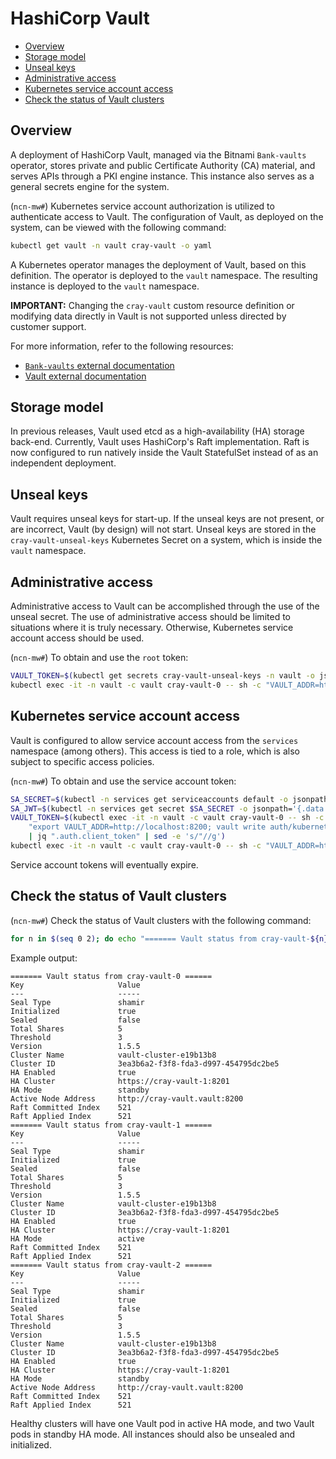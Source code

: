 # HashiCorp Vault

- [Overview](#overview)
- [Storage model](#storage-model)
- [Unseal keys](#unseal-keys)
- [Administrative access](#administrative-access)
- [Kubernetes service account access](#kubernetes-service-account-access)
- [Check the status of Vault clusters](#check-the-status-of-vault-clusters)

## Overview

A deployment of HashiCorp Vault, managed via the Bitnami `Bank-vaults` operator, stores private and public Certificate Authority
\(CA\) material, and serves APIs through a PKI engine instance. This instance also serves as a general secrets engine for the system.

(`ncn-mw#`) Kubernetes service account authorization is utilized to authenticate access to Vault. The configuration of Vault, as deployed on
the system, can be viewed with the following command:

```bash
kubectl get vault -n vault cray-vault -o yaml
```

A Kubernetes operator manages the deployment of Vault, based on this definition. The operator is deployed to the `vault` namespace.
The resulting instance is deployed to the `vault` namespace.

**IMPORTANT:** Changing the `cray-vault` custom resource definition or modifying data directly in Vault is not supported unless directed by customer support.

For more information, refer to the following resources:

- [`Bank-vaults` external documentation](https://banzaicloud.com/docs/bank-vaults/overview/)
- [Vault external documentation](https://www.vaultproject.io/docs)

## Storage model

In previous releases, Vault used etcd as a high-availability \(HA\) storage back-end. Currently, Vault uses HashiCorp's Raft
implementation. Raft is now configured to run natively inside the Vault StatefulSet instead of as an independent deployment.

## Unseal keys

Vault requires unseal keys for start-up. If the unseal keys are not present, or are incorrect, Vault \(by design\) will not start.
Unseal keys are stored in the `cray-vault-unseal-keys` Kubernetes Secret on a system, which is inside the `vault` namespace.

## Administrative access

Administrative access to Vault can be accomplished through the use of the unseal secret. The use of administrative access should be
limited to situations where it is truly necessary. Otherwise, Kubernetes service account access should be used.

(`ncn-mw#`) To obtain and use the `root` token:

```bash
VAULT_TOKEN=$(kubectl get secrets cray-vault-unseal-keys -n vault -o jsonpath={.data.vault-root} | base64 -d)
kubectl exec -it -n vault -c vault cray-vault-0 -- sh -c "VAULT_ADDR=http://localhost:8200 VAULT_TOKEN=$VAULT_TOKEN vault secrets list"
```

## Kubernetes service account access

Vault is configured to allow service account access from the `services` namespace \(among others\). This access is tied to a role,
which is also subject to specific access policies.

(`ncn-mw#`) To obtain and use the service account token:

```bash
SA_SECRET=$(kubectl -n services get serviceaccounts default -o jsonpath='{.secrets[0].name}')
SA_JWT=$(kubectl -n services get secret $SA_SECRET -o jsonpath='{.data.token}' | base64 --decode)
VAULT_TOKEN=$(kubectl exec -it -n vault -c vault cray-vault-0 -- sh -c \
    "export VAULT_ADDR=http://localhost:8200; vault write auth/kubernetes/login role=services jwt=$SA_JWT -format=json" \
    | jq ".auth.client_token" | sed -e 's/"//g')
kubectl exec -it -n vault -c vault cray-vault-0 -- sh -c "VAULT_ADDR=http://localhost:8200 VAULT_TOKEN=$VAULT_TOKEN vault kv list secret/"
```

Service account tokens will eventually expire.

## Check the status of Vault clusters

(`ncn-mw#`) Check the status of Vault clusters with the following command:

```bash
for n in $(seq 0 2); do echo "======= Vault status from cray-vault-${n} ======"; kubectl exec -it -n vault -c vault cray-vault-${n} -- sh -c "VAULT_ADDR=http://localhost:8200 vault status"; done
```

Example output:

```text
======= Vault status from cray-vault-0 ======
Key                     Value
---                     -----
Seal Type               shamir
Initialized             true
Sealed                  false
Total Shares            5
Threshold               3
Version                 1.5.5
Cluster Name            vault-cluster-e19b13b8
Cluster ID              3ea3b6a2-f3f8-fda3-d997-454795dc2be5
HA Enabled              true
HA Cluster              https://cray-vault-1:8201
HA Mode                 standby
Active Node Address     http://cray-vault.vault:8200
Raft Committed Index    521
Raft Applied Index      521
======= Vault status from cray-vault-1 ======
Key                     Value
---                     -----
Seal Type               shamir
Initialized             true
Sealed                  false
Total Shares            5
Threshold               3
Version                 1.5.5
Cluster Name            vault-cluster-e19b13b8
Cluster ID              3ea3b6a2-f3f8-fda3-d997-454795dc2be5
HA Enabled              true
HA Cluster              https://cray-vault-1:8201
HA Mode                 active
Raft Committed Index    521
Raft Applied Index      521
======= Vault status from cray-vault-2 ======
Key                     Value
---                     -----
Seal Type               shamir
Initialized             true
Sealed                  false
Total Shares            5
Threshold               3
Version                 1.5.5
Cluster Name            vault-cluster-e19b13b8
Cluster ID              3ea3b6a2-f3f8-fda3-d997-454795dc2be5
HA Enabled              true
HA Cluster              https://cray-vault-1:8201
HA Mode                 standby
Active Node Address     http://cray-vault.vault:8200
Raft Committed Index    521
Raft Applied Index      521
```

Healthy clusters will have one Vault pod in active HA mode, and two Vault pods in standby HA mode. All instances should also be unsealed and initialized.
